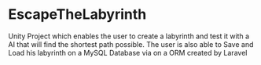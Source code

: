 # EscapeTheLabyrinth
Unity Project which enables the user to create a labyrinth and test it with a AI that will find the shortest path possible. The user is also able to Save and Load his labyrinth on a MySQL Database via on a ORM created by Laravel
